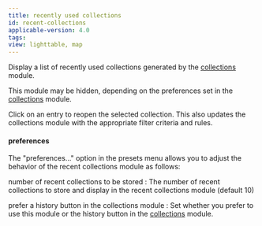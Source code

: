```yaml
---
title: recently used collections
id: recent-collections
applicable-version: 4.0
tags:
view: lighttable, map
---
```


Display a list of recently used collections generated by the [collections](./collections.md) module.

This module may be hidden, depending on the preferences set in the [collections](./collections.md) module.

Click on an entry to reopen the selected collection. This also updates the collections module with the appropriate filter criteria and rules.

#### preferences

The "preferences..." option in the presets menu allows you to adjust the behavior of the recent collections module as follows:

number of recent collections to be stored
: The number of recent collections to store and display in the recent collections module (default 10)

prefer a history button in the collections module
: Set whether you prefer to use this module or the history button in the [collections](./collections.md) module.
